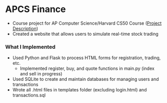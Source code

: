# APCS Finance
 
- Course project for AP Computer Science/Harvard CS50 Course ([Project Description](https://cs50.harvard.edu/x/2022/psets/9/finance/))
- Created a website that allows users to simulate real-time stock trading

### What I Implemented
- Used Python and Flask to process HTML forms for registration, trading, etc.
     - Implemented register, buy, and quote functions in main.py (index and sell in progress)
- Used SQLite to create and maintain databases for managing users and transactions
- Wrote all .html files in templates folder (excluding login.html) and transactions.sql
